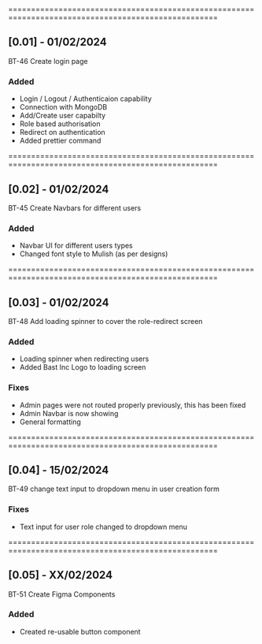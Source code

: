 ====================================================================================================

## [0.01] - 01/02/2024

BT-46 Create login page

### Added

- Login / Logout / Authenticaion capability
- Connection with MongoDB
- Add/Create user capabilty
- Role based authorisation
- Redirect on authentication
- Added prettier command

====================================================================================================

## [0.02] - 01/02/2024

BT-45 Create Navbars for different users

### Added

- Navbar UI for different users types
- Changed font style to Mulish (as per designs)

====================================================================================================

## [0.03] - 01/02/2024

BT-48 Add loading spinner to cover the role-redirect screen

### Added

- Loading spinner when redirecting users
- Added Bast Inc Logo to loading screen

### Fixes

- Admin pages were not routed properly previously, this has been fixed
- Admin Navbar is now showing
- General formatting

====================================================================================================

## [0.04] - 15/02/2024

BT-49 change text input to dropdown menu in user creation form

### Fixes

- Text input for user role changed to dropdown menu

====================================================================================================

## [0.05] - XX/02/2024

BT-51 Create Figma Components

### Added

- Created re-usable button component
